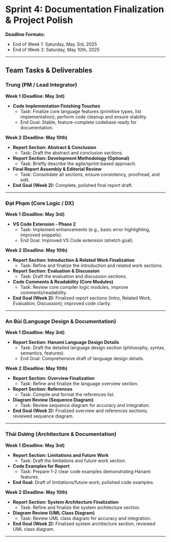 # Sprint 4: Documentation Finalization & Project Polish

**Deadline Formats:**
* End of Week 1: Saturday, May 3rd, 2025
* End of Week 2: Saturday, May 10th, 2025

---

## Team Tasks & Deliverables

### Trung (PM / Lead Integrator)

**Week 1 (Deadline: May 3rd)**
* **Code Implementation Finishing Touches**
    * Task: Finalize core language features (primitive types, list implementation); perform code cleanup and ensure stability.
    * End Goal: Stable, feature-complete codebase ready for documentation.

**Week 2 (Deadline: May 10th)**
* **Report Section: Abstract & Conclusion**
    * Task: Draft the abstract and conclusion sections.
* **Report Section: Development Methodology (Optional)**
    * Task: Briefly describe the agile/sprint-based approach.
* **Final Report Assembly & Editorial Review**
    * Task: Consolidate all sections, ensure consistency, proofread, and edit.
* **End Goal (Week 2):** Complete, polished final report draft.

---

### Đạt Phạm (Core Logic / DX)

**Week 1 (Deadline: May 3rd)**
* **VS Code Extension - Phase 2**
    * Task: Implement enhancements (e.g., basic error highlighting, improved snippets).
    * End Goal: Improved VS Code extension (stretch goal).

**Week 2 (Deadline: May 10th)**
* **Report Section: Introduction & Related Work Finalization**
    * Task: Refine and finalize the introduction and related work sections.
* **Report Section: Evaluation & Discussion**
    * Task: Draft the evaluation and discussion sections.
* **Code Comments & Readability (Core Modules)**
    * Task: Review core compiler logic modules, improve comments/readability.
* **End Goal (Week 2):** Finalized report sections (Intro, Related Work, Evaluation, Discussion); improved code clarity.

---

### An Bùi (Language Design & Documentation)

**Week 1 (Deadline: May 3rd)**
* **Report Section: Hanami Language Design Details**
    * Task: Draft the detailed language design section (philosophy, syntax, semantics, features).
    * End Goal: Comprehensive draft of language design details.

**Week 2 (Deadline: May 10th)**
* **Report Section: Overview Finalization**
    * Task: Refine and finalize the language overview section.
* **Report Section: References**
    * Task: Compile and format the references list.
* **Diagram Review (Sequence Diagram)**
    * Task: Review sequence diagram for accuracy and integration.
* **End Goal (Week 2):** Finalized overview and references sections; reviewed sequence diagram.

---

### Thái Dương (Architecture & Documentation)

**Week 1 (Deadline: May 3rd)**
* **Report Section: Limitations and Future Work**
    * Task: Draft the limitations and future work section.
* **Code Examples for Report**
    * Task: Prepare 1-2 clear code examples demonstrating Hanami features.
* **End Goal:** Draft of limitations/future work; polished code examples.

**Week 2 (Deadline: May 10th)**
* **Report Section: System Architecture Finalization**
    * Task: Refine and finalize the system architecture section.
* **Diagram Review (UML Class Diagram)**
    * Task: Review UML class diagram for accuracy and integration.
* **End Goal (Week 2):** Finalized system architecture section; reviewed UML class diagram.

---
